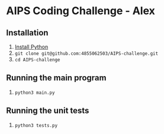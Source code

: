 # AIPS Coding Challenge - Alex

## Installation
1. [Install Python](https://www.python.org/downloads/)
2. `git clone git@github.com:4855062503/AIPS-challenge.git`
3. `cd AIPS-challenge`

## Running the main program
1. `python3 main.py`


## Running the unit tests
1. `python3 tests.py`
